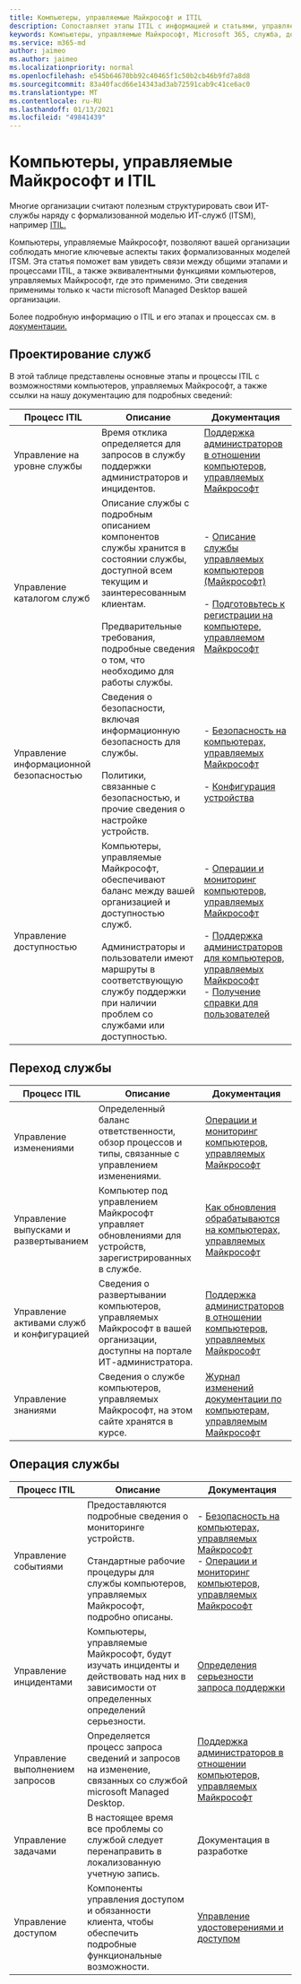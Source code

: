 ```yaml
---
title: Компьютеры, управляемые Майкрософт и ITIL
description: Сопоставляет этапы ITIL с информацией и статьями, управляемыми Майкрософт на рабочем столе
keywords: Компьютеры, управляемые Майкрософт, Microsoft 365, служба, документация, ITISM
ms.service: m365-md
author: jaimeo
ms.author: jaimeo
ms.localizationpriority: normal
ms.openlocfilehash: e545b64670bb92c40465f1c50b2cb46b9fd7a8d8
ms.sourcegitcommit: 83a40facd66e14343ad3ab72591cab9c41ce6ac0
ms.translationtype: MT
ms.contentlocale: ru-RU
ms.lasthandoff: 01/13/2021
ms.locfileid: "49841439"
---
```

# <a name="microsoft-managed-desktop-and-itil"></a>Компьютеры, управляемые Майкрософт и ITIL

Многие организации считают полезным структурировать свои ИТ-службы наряду с формализованной моделью ИТ-служб (ITSM), например [ITIL.](https://www.axelos.com/best-practice-solutions/itil) 

Компьютеры, управляемые Майкрософт, позволяют вашей организации соблюдать многие ключевые аспекты таких формализованных моделей ITSM. Эта статья поможет вам увидеть связи между общими этапами и процессами ITIL, а также эквивалентными функциями компьютеров, управляемых Майкрософт, где это применимо. Эти сведения применимы только к части microsoft Managed Desktop вашей организации.

Более подробную информацию о ITIL и его этапах и процессах см. в [документации.](https://www.axelos.com/best-practice-solutions/itil)


## <a name="service-design"></a>Проектирование служб

В этой таблице представлены основные этапы и процессы ITIL с возможностями компьютеров, управляемых Майкрософт, а также ссылки на нашу документацию для подробных сведений:



|Процесс ITIL |Описание  |Документация |
|---------|---------|---------|
|Управление на уровне службы     | Время отклика определяется для запросов в службу поддержки администраторов и инцидентов.  |  [Поддержка администраторов в отношении компьютеров, управляемых Майкрософт](working-with-managed-desktop/admin-support.md)  |
|Управление каталогом служб     | Описание службы с подробным описанием компонентов службы хранится в состоянии службы, доступной всем текущим и заинтересованным клиентам.<br><br>Предварительные требования, подробные сведения о том, что необходимо для работы службы.  | - [Описание службы управляемых компьютеров (Майкрософт)](service-description/index.md)<br><br>- [Подготовьтесь к регистрации на компьютере, управляемом Майкрософт](get-ready/index.md)  |
|Управление информационной безопасностью     | Сведения о безопасности, включая информационную безопасность для службы.<br><br> Политики, связанные с безопасностью, и прочие сведения о настройке устройств.   | - [Безопасность на компьютерах, управляемых Майкрософт](service-description/security.md)<br><br>- [Конфигурация устройства](service-description/device-policies.md)  |
|Управление доступностью     |  Компьютеры, управляемые Майкрософт, обеспечивают баланс между вашей организацией и доступностью служб.<br><br>Администраторы и пользователи имеют маршруты в соответствующую службу поддержки при наличии проблем со службами или доступностью. | - [Операции и мониторинг компьютеров, управляемых Майкрософт](service-description/operations-and-monitoring.md)<br><br>- [Поддержка администраторов для компьютеров, управляемых Майкрософт](working-with-managed-desktop/admin-support.md)<br>- [Получение справки для пользователей](working-with-managed-desktop/end-user-support.md)  |



## <a name="service-transition"></a>Переход службы


|Процесс ITIL |Описание  |Документация |
|---------|---------|---------|
|Управление изменениями     | Определенный баланс ответственности, обзор процессов и типы, связанные с управлением изменениями.  | [Операции и мониторинг компьютеров, управляемых Майкрософт](service-description/operations-and-monitoring.md#change-management) |
|Управление выпусками и развертыванием     |  Компьютер под управлением Майкрософт управляет обновлениями для устройств, зарегистрированных в службе.  | [Как обновления обрабатываются на компьютерах, управляемых Майкрософт](service-description/updates.md)        |
|Управление активами служб и конфигурацией     | Сведения о развертывании компьютеров, управляемых Майкрософт в вашей организации, доступны на портале ИТ-администратора.  | [Поддержка администраторов в отношении компьютеров, управляемых Майкрософт](working-with-managed-desktop/admin-support.md) |
|Управление знаниями     | Сведения о службе компьютеров, управляемых Майкрософт, на этом сайте хранятся в курсе.   | [Журнал изменений документации по компьютерам, управляемым Майкрософт](change-history-managed-desktop.md)        |



## <a name="service-operation"></a>Операция службы


|Процесс ITIL |Описание  |Документация  |
|---------|---------|---------|
|Управление событиями     |  Предоставляются подробные сведения о мониторинге устройств.<br><br>Стандартные рабочие процедуры для службы компьютеров, управляемых Майкрософт, подробно описаны. |  - [Безопасность на компьютерах, управляемых Майкрософт](service-description/security.md)<br>- [Операции и мониторинг компьютеров, управляемых Майкрософт](service-description/operations-and-monitoring.md)       |
|Управление инцидентами  | Компьютеры, управляемые Майкрософт, будут изучать инциденты и действовать над них в зависимости от определенных определений серьезности.  |  [Определения серьезности запроса поддержки](working-with-managed-desktop/admin-support.md#support-request-severity-definitions)       |
|Управление выполнением запросов     |  Определяется процесс запроса сведений и запросов на изменение, связанных со службой microsoft Managed Desktop.         |[Поддержка администраторов в отношении компьютеров, управляемых Майкрософт](working-with-managed-desktop/admin-support.md)         |
|Управление задачами     | В настоящее время все проблемы со службой следует перенаправить в локализованную учетную запись. | Документация в разработке |
|Управление доступом     | Компоненты управления доступом и обязанности клиента, чтобы обеспечить подробные функциональные возможности.  | [Управление удостоверениями и доступом](service-description/security.md#identity-and-access-management)        |
